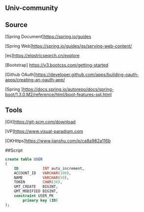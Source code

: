 ## Univ-community

## Source
[Spring Document]https://spring.io/guides

[Spring Web]https://spring.io/guides/gs/serving-web-content/

[es]https://elqstricseqrch.cn/explore

[Bootstrap] https://v3.bootcss.com/getting-started

[Github OAuth]https://developer.github.com/apps/building-oauth-apps/creating-an-oauth-app/

[Spring ]https://docs.spring.io/autorepo/docs/spring-boot/1.3.0.M2/reference/html/boot-features-sql.html

## Tools
[Git]https://git-scm.com/download

[VP]https://www.visual-paradigm.com

[OKHttps]https://www.jianshu.com/p/ca8a982a116b

##Script
```sql
create table USER
(
    ID           INT auto_increment,
    ACCOUNT_ID   VARCHAR(100),
    NAME         VARCHAR(50),
    TOKEN        CHAR(36),
    GMT_CREATE   BIGINT,
    GMT_MODIFIED BIGINT,
    constraint USER_PK
        primary key (ID)
);


```
